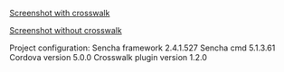 [Screenshot with crosswalk](https://github.com/kotromeo/sencha_crasswalk/blob/master/screenshots/Screenshot_crosswalk.png)

[Screenshot without crosswalk](https://github.com/kotromeo/sencha_crasswalk/blob/master/screenshots/Screenshot_without_crosswalk.png)


Project configuration:
Sencha framework 2.4.1.527
Sencha cmd 5.1.3.61
Cordova version 5.0.0
Crosswalk plugin version 1.2.0